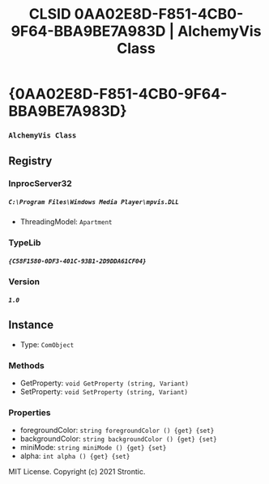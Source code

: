 ﻿---
title: "CLSID 0AA02E8D-F851-4CB0-9F64-BBA9BE7A983D | AlchemyVis Class"
excerpt: What is COM-Object CLSID 0AA02E8D-F851-4CB0-9F64-BBA9BE7A983D?
---

# {0AA02E8D-F851-4CB0-9F64-BBA9BE7A983D}

### `AlchemyVis Class`

## Registry


### InprocServer32

##### `C:\Program Files\Windows Media Player\mpvis.DLL`
* ThreadingModel: `Apartment`

### TypeLib

##### `{C58F1580-0DF3-401C-93B1-2D9DDA61CF04}`

### Version

##### `1.0`

## Instance

* Type: `ComObject`

### Methods

* GetProperty: `void GetProperty (string, Variant)`
* SetProperty: `void SetProperty (string, Variant)`

### Properties

* foregroundColor: `string foregroundColor () {get} {set} `
* backgroundColor: `string backgroundColor () {get} {set} `
* miniMode: `string miniMode () {get} {set} `
* alpha: `int alpha () {get} {set} `

MIT License. Copyright (c) 2021 Strontic.


